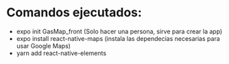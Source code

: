 # Comandos ejecutados:
- expo init GasMap_front (Solo hacer una persona, sirve para crear la app)
- expo install react-native-maps (instala las dependecias necesarias para usar Google Maps)
- yarn add react-native-elements
